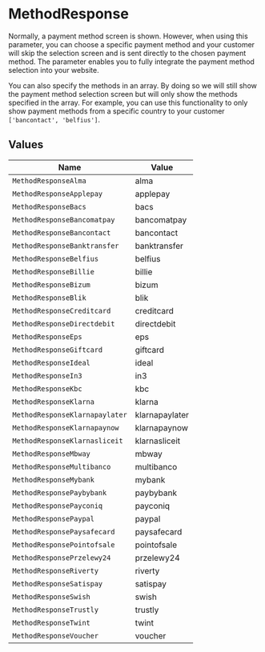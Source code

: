 # MethodResponse

Normally, a payment method screen is shown. However, when using this parameter, you can choose a specific payment
method and your customer will skip the selection screen and is sent directly to the chosen payment method. The
parameter enables you to fully integrate the payment method selection into your website.

You can also specify the methods in an array. By doing so we will still show the payment method selection screen
but will only show the methods specified in the array. For example, you can use this functionality to only show
payment methods from a specific country to your customer `['bancontact', 'belfius']`.


## Values

| Name                           | Value                          |
| ------------------------------ | ------------------------------ |
| `MethodResponseAlma`           | alma                           |
| `MethodResponseApplepay`       | applepay                       |
| `MethodResponseBacs`           | bacs                           |
| `MethodResponseBancomatpay`    | bancomatpay                    |
| `MethodResponseBancontact`     | bancontact                     |
| `MethodResponseBanktransfer`   | banktransfer                   |
| `MethodResponseBelfius`        | belfius                        |
| `MethodResponseBillie`         | billie                         |
| `MethodResponseBizum`          | bizum                          |
| `MethodResponseBlik`           | blik                           |
| `MethodResponseCreditcard`     | creditcard                     |
| `MethodResponseDirectdebit`    | directdebit                    |
| `MethodResponseEps`            | eps                            |
| `MethodResponseGiftcard`       | giftcard                       |
| `MethodResponseIdeal`          | ideal                          |
| `MethodResponseIn3`            | in3                            |
| `MethodResponseKbc`            | kbc                            |
| `MethodResponseKlarna`         | klarna                         |
| `MethodResponseKlarnapaylater` | klarnapaylater                 |
| `MethodResponseKlarnapaynow`   | klarnapaynow                   |
| `MethodResponseKlarnasliceit`  | klarnasliceit                  |
| `MethodResponseMbway`          | mbway                          |
| `MethodResponseMultibanco`     | multibanco                     |
| `MethodResponseMybank`         | mybank                         |
| `MethodResponsePaybybank`      | paybybank                      |
| `MethodResponsePayconiq`       | payconiq                       |
| `MethodResponsePaypal`         | paypal                         |
| `MethodResponsePaysafecard`    | paysafecard                    |
| `MethodResponsePointofsale`    | pointofsale                    |
| `MethodResponsePrzelewy24`     | przelewy24                     |
| `MethodResponseRiverty`        | riverty                        |
| `MethodResponseSatispay`       | satispay                       |
| `MethodResponseSwish`          | swish                          |
| `MethodResponseTrustly`        | trustly                        |
| `MethodResponseTwint`          | twint                          |
| `MethodResponseVoucher`        | voucher                        |